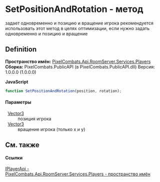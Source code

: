 # SetPositionAndRotation - метод


задает одновременно и позицию и вращение игрока 
рекомендуется использовать этот метод в целях оптимизации, если нужно задать одновременно и позицию и вращение




## Definition
**Пространство имён:** <a href="708e122f-41de-30e3-c143-1ccf02ad493a">PixelCombats.Api.RoomServer.Services.Players</a>  
**Сборка:** PixelCombats.PublicAPI (в PixelCombats.PublicAPI.dll) Версия: 1.0.0.0 (1.0.0.0)

**JavaScript**
``` JavaScript
function SetPositionAndRotation(position, rotation);
```



#### Параметры
<dl><dt>  <a href="7776e65d-9a2f-f15f-1c2a-0008e4e38cf7">Vector3</a></dt><dd>позиция игрока</dd><dt>  <a href="7776e65d-9a2f-f15f-1c2a-0008e4e38cf7">Vector3</a></dt><dd>вращение игрока (только x и y)</dd></dl>

## См. также


#### Ссылки
<a href="daff9440-f4d4-79a2-3653-919bb66eae04">IPlayerApi - </a>  
<a href="708e122f-41de-30e3-c143-1ccf02ad493a">PixelCombats.Api.RoomServer.Services.Players - пространство имён</a>  
